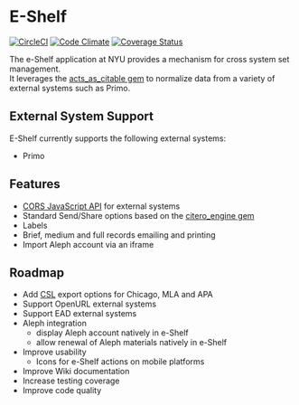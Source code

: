 # E-Shelf

[![CircleCI](https://circleci.com/gh/NYULibraries/eshelf.svg?style=svg)](https://circleci.com/gh/NYULibraries/eshelf)
[![Code Climate](https://codeclimate.com/github/NYULibraries/eshelf.png)](https://codeclimate.com/github/NYULibraries/eshelf)
[![Coverage Status](https://coveralls.io/repos/github/NYULibraries/eshelf/badge.svg?branch=master)](https://coveralls.io/github/NYULibraries/eshelf?branch=master)


The e-Shelf application at NYU provides a mechanism for cross system set management.  
It leverages the [acts_as_citable gem](/NYULibraries/acts_as_citable) to normalize data from
a variety of external systems such as Primo.

## External System Support
E-Shelf currently supports the following external systems:

- Primo

## Features
- [CORS JavaScript API](../../wiki/CORS-JavaScript-API) for external systems
- Standard Send/Share options based on the [citero_engine gem](/NYULibraries/citero_engine)
- Labels
- Brief, medium and full records emailing and printing
- Import Aleph account via an iframe

## Roadmap
- Add [CSL](http://citationstyles.org/) export options for Chicago, MLA and APA
- Support OpenURL external systems
- Support EAD external systems
- Aleph integration
  - display Aleph account natively in e-Shelf
  - allow renewal of Aleph materials natively in e-Shelf
- Improve usability
  - Icons for e-Shelf actions on mobile platforms
- Improve Wiki documentation
- Increase testing coverage
- Improve code quality
